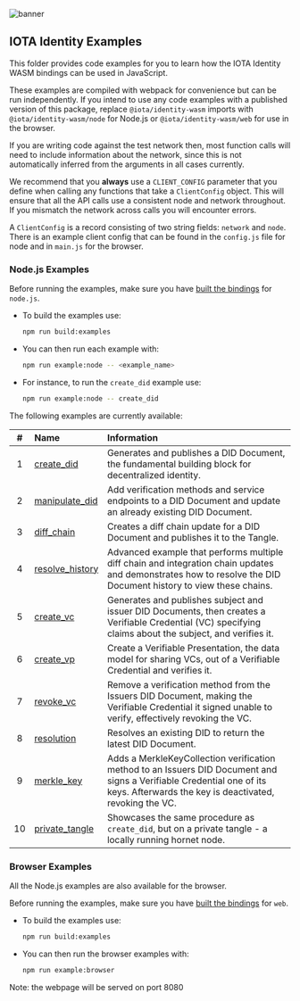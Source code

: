 ![banner](./../../../.meta/identity_banner.png)

## IOTA Identity Examples

This folder provides code examples for you to learn how the IOTA Identity WASM bindings can be used in JavaScript.

These examples are compiled with webpack for convenience but can be run independently. If you intend to use any code
examples with a published version of this package, replace `@iota/identity-wasm` imports with
`@iota/identity-wasm/node` for Node.js or `@iota/identity-wasm/web` for use in the browser.

If you are writing code against the test network then, most function calls will need to include information about the
network, since this is not automatically inferred from the arguments in all cases currently.

We recommend that you **always** use a `CLIENT_CONFIG` parameter that you define when calling any functions that take a
`ClientConfig` object. This will ensure that all the API calls use a consistent node and network throughout. If you
mismatch the network across calls you will encounter errors.

A `ClientConfig` is a record consisting of two string fields: `network` and `node`. There is an example client config
that can be found in the `config.js` file for node and in `main.js` for the browser.

### Node.js Examples

Before running the examples, make sure you have [built the bindings](../README.md#Build) for `node.js`.

- To build the examples use:
    ```bash
    npm run build:examples
    ```

- You can then run each example with:
    ```bash
    npm run example:node -- <example_name>
    ```

- For instance, to run the `create_did` example use:
    ```bash
    npm run example:node -- create_did
    ```

The following examples are currently available:

|  #  | Name                                      | Information                                                                                                                                                                                                                                |
| :-: | :---------------------------------------- | :----------------------------------------------------------------------------------------------------------------------------------------------------------------------------------------------------------------------------------------- |
|  1  | [create_did](src/create_did.js)           | Generates and publishes a DID Document, the fundamental building block for decentralized identity.                                                                                                                                         |
|  2  | [manipulate_did](src/manipulate_did.js)   | Add verification methods and service endpoints to a DID Document and update an already existing DID Document.                                                                                                                              |
|  3  | [diff_chain](src/diff_chain.js)           | Creates a diff chain update for a DID Document and publishes it to the Tangle.                                                                                                                                                             |
|  4  | [resolve_history](src/resolve_history.js) | Advanced example that performs multiple diff chain and integration chain updates and demonstrates how to resolve the DID Document history to view these chains.                                                                            |
|  5  | [create_vc](src/create_vc.js)             | Generates and publishes subject and issuer DID Documents, then creates a Verifiable Credential (VC) specifying claims about the subject, and verifies it.                                                                                  |
|  6  | [create_vp](src/create_vp.js)             | Create a Verifiable Presentation, the data model for sharing VCs, out of a Verifiable Credential and verifies it.                                                                                                                          |
|  7  | [revoke_vc](src/revoke_vc.js)             | Remove a verification method from the Issuers DID Document, making the Verifiable Credential it signed unable to verify, effectively revoking the VC.                                                                                      |
|  8  | [resolution](src/resolution.js)           | Resolves an existing DID to return the latest DID Document.                                                                                                                                                                                |
|  9  | [merkle_key](src/merkle_key.js)           | Adds a MerkleKeyCollection verification method to an Issuers DID Document and signs a Verifiable Credential one of its keys. Afterwards the key is deactivated, revoking the VC.                                                           |
|  10 | [private_tangle](src/private_tangle.js)   | Showcases the same procedure as `create_did`, but on a private tangle - a locally running hornet node.                                                                                                                                     |


### Browser Examples

All the Node.js examples are also available for the browser.

Before running the examples, make sure you have [built the bindings](../README.md#Build) for `web`.

- To build the examples use:
    ```bash
    npm run build:examples
    ```

- You can then run the browser examples with:
    ```bash
    npm run example:browser
    ```

Note: the webpage will be served on port 8080
